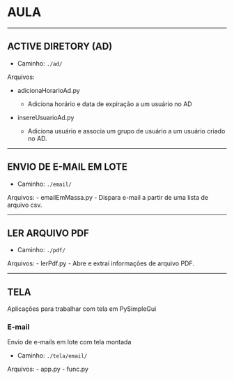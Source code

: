 # AULA
***
## ACTIVE DIRETORY (AD)

- Caminho: `./ad/`

Arquivos:
- adicionaHorarioAd.py
    - Adiciona horário e data de expiração a um usuário no AD

- insereUsuarioAd.py
    - Adiciona usuário e associa um grupo de usuário a um usuário criado no AD.

***
## ENVIO DE E-MAIL EM LOTE

- Caminho: `./email/`

Arquivos:
    -   emailEmMassa.py
        - Dispara e-mail a partir de uma lista de arquivo csv.
***
## LER ARQUIVO PDF

- Caminho: `./pdf/`

Arquivos:
    - lerPdf.py
        - Abre e extrai informações de arquivo PDF.
***
## TELA

Aplicações para trabalhar com tela em PySimpleGui

### E-mail

Envio de e-mails em lote com tela montada

- Caminho: `./tela/email/`

Arquivos:
    - app.py
    - func.py
